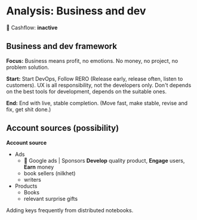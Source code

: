 # Analysis: Business and dev #
&#x1F53B; Cashflow: **inactive**

Business and dev framework
--------------------------
**Focus:** Business means profit, no emotions. No money, no project, no problem solution.

**Start:** Start DevOps, Follow RERO (Release early, release often, listen to customers). UX is all responsibility, not the developers only. Don't depends on the best tools for development, depends on the suitable ones.

**End:** End with live, stable completion. (Move fast, make stable, revise and fix, get shit done.)

Account sources (possibility)
-----------------------------
**Account source**
  - Ads
    - &#x1F49A; Google ads | Sponsors **Develop** quality product, **Engage** users, **Earn** money
    - book sellers (nilkhet)
    - writers
  - Products
    - Books
    - relevant surprise gifts

Adding keys frequently from distributed notebooks.
